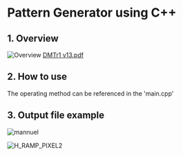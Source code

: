 # Pattern Generator using C++

## 1. Overview
![Overview](https://github.com/kyun1016/Pattern_Generator_in_CPP/assets/42373004/1d271730-9e2f-4747-b657-be8d410dd739)
[DMTr1 v13.pdf](https://github.com/kyun1016/Pattern_Generator_using_CPP/files/14097083/DMTr1.v13.pdf)

## 2. How to use
The operating method can be referenced in the 'main.cpp'

## 3. Output file example
![mannuel](https://github.com/kyun1016/Pattern_Generator_in_CPP/assets/42373004/159fcd68-7f9a-440d-a936-7a8757a05b53)

![H_RAMP_PIXEL2](https://github.com/kyun1016/Pattern_Generator_in_CPP/assets/42373004/b99d12e8-a106-4263-b647-9931d3820b60)
